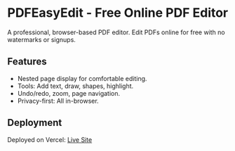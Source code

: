 # PDFEasyEdit - Free Online PDF Editor

A professional, browser-based PDF editor. Edit PDFs online for free with no watermarks or signups.

## Features
- Nested page display for comfortable editing.
- Tools: Add text, draw, shapes, highlight.
- Undo/redo, zoom, page navigation.
- Privacy-first: All in-browser.

## Deployment
Deployed on Vercel: [Live Site](https://pdf-easy-edit.vercel.app)
